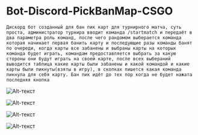 # Bot-Discord-PickBanMap-CSGO

```
Дискорд бот созданный для бан пик карт для турнирного матча, суть проста, администратор турнира вводит команда /startmatch и передаёт в два параметра роль команд, после чего рандомом выберается команда которая начинает первая банить карту и последующие разы команды банят по очереди, когда карты все забанены и выбраны карты на которых команда будет играть, командам предоставляется выбрать за какую стороны они будут играть на своей карте, после всех выбераний выводится таблица какие карты были забанены и какой командой и какие карты были пикнуты(взяты в игру), в скопках пишется какая команда пикнула для себя карту. Бан пик идёт до тех пор когда не будет нажата последняя кнопка
```

![Alt-текст](https://github.com/Uximy/Bot-Discord-PickBanMap-CSGO/blob/main/screenshot/image_2023-01-20_23-13-53.png?raw=true)

![Alt-текст](https://github.com/Uximy/Bot-Discord-PickBanMap-CSGO/blob/main/screenshot/image_2023-01-22_00-17-42.png?raw=true)

![Alt-текст](https://github.com/Uximy/Bot-Discord-PickBanMap-CSGO/blob/main/screenshot/photo_2023-01-22_00-17-59%20(2).jpg?raw=true)

![Alt-текст](https://github.com/Uximy/Bot-Discord-PickBanMap-CSGO/blob/main/screenshot/photo_2023-01-22_00-17-59.jpg?raw=true)

